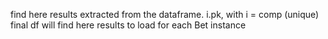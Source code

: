 find here results extracted from the dataframe.
i.pk,   with i = comp (unique)
final df will find here results to load for each Bet instance
